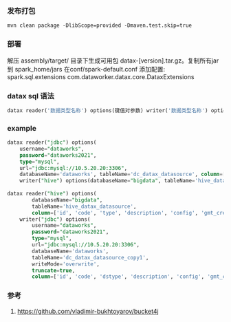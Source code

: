 ### 发布打包
```
mvn clean package -DlibScope=provided -Dmaven.test.skip=true
```

### 部署

解压 assembly/target/ 目录下生成可用包 datax-[version].tar.gz。复制所有jar 到 spark_home/jars 
在conf/spark-default.conf 添加配置: spark.sql.extensions com.dataworker.datax.core.DataxExtensions

### datax sql 语法
```sql
datax reader('数据类型名称') options(键值对参数) writer('数据类型名称') options(键值对参数)
```

### example
```sql
datax reader("jdbc") options(
    username="dataworks",
    password="dataworks2021",
    type="mysql",
    url="jdbc:mysql://10.5.20.20:3306",
    databaseName='dataworks', tableName='dc_datax_datasource', column=["*"])
    writer("hive") options(databaseName="bigdata", tableName='hive_datax_datasource', writeMode='overwrite', column=["*"]);
    
datax reader("hive") options(
        databaseName="bigdata", 
        tableName='hive_datax_datasource', 
        column=['id', 'code', 'type', 'description', 'config', 'gmt_created', 'gmt_modified', 'creater', 'modifier'])
    writer("jdbc") options(
        username="dataworks",
        password="dataworks2021",
        type="mysql",
        url="jdbc:mysql://10.5.20.20:3306",
        databaseName='dataworks', 
        tableName='dc_datax_datasource_copy1', 
        writeMode='overwrite',
        truncate=true,
        column=['id', 'code', 'dstype', 'description', 'config', 'gmt_created', 'gmt_modified', 'creater', 'modifier'])
```

### 参考

1. https://github.com/vladimir-bukhtoyarov/bucket4j

